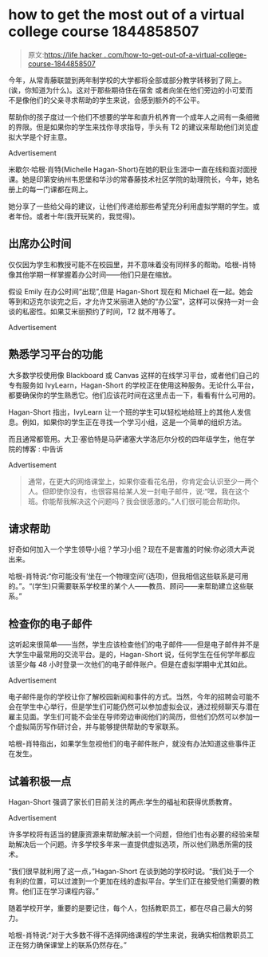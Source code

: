 # how to get the most out of a virtual college course 1844858507

> 原文:[https://life hacker . com/how-to-get-out-of-a-virtual-college-course-1844858507](https://lifehacker.com/how-to-get-the-most-out-of-a-virtual-college-course-1844858507)

今年，从常青藤联盟到两年制学校的大学都将全部或部分教学转移到了网上。(诶，你知道为什么)。这对于那些期待住在宿舍 或者向坐在他们旁边的小可爱而不是像他们的父亲寻求帮助的学生来说，会感到额外的不公平。

帮助你的孩子度过一个他们不想要的学年和直升机养育一个成年人之间有一条细微的界限。但是如果你的学生来找你寻求指导，手头有 T2 的建议来帮助他们浏览虚拟大学是个好主意。

<label class="bxm4mm-13 juykRM">Advertisement</label>

米歇尔·哈根·肖特(Michelle Hagan-Short)在她的职业生涯中一直在线和面对面授课。她是印第安纳州韦恩堡和华沙的常春藤技术社区学院的助理院长，今年，她名册上的每一门课都在网上。

她分享了一些给父母的建议，让他们传递给那些希望充分利用虚拟学期的学生。或者年份。或者十年(我开玩笑的，我觉得)。

## 出席办公时间

仅仅因为学生和教授可能不在校园里，并不意味着没有同样多的帮助。哈根-肖特像其他学期一样掌握着办公时间——他们只是在缩放。

假设 Emily 在办公时间“出现”,但是 Hagan-Short 现在和 Michael 在一起。她会等到和迈克尔谈完之后，才允许艾米丽进入她的“办公室”，这样可以保持一对一会谈的私密性。如果艾米丽预约了时间，T2 就不用等了。

<label class="bxm4mm-13 juykRM">Advertisement</label>

## 熟悉学习平台的功能

大多数学校使用像 Blackboard 或 Canvas 这样的在线学习平台，或者他们自己的专有服务如 IvyLearn，Hagan-Short 的学校正在使用这种服务。无论什么平台，都要确保你的学生熟悉它。他们应该花时间在这里点击一下，看看有什么可用的。

Hagan-Short 指出，IvyLearn 让一个班的学生可以轻松地给班上的其他人发信息。例如，如果你的学生正在寻找一个学习小组，这是一个简单的组织方法。

而且通常都管用。大卫·塞伯特是马萨诸塞大学洛厄尔分校的四年级学生，他在学院的博客 :
中告诉

<label class="bxm4mm-13 juykRM">Advertisement</label>

> 通常，在更大的网络课堂上，如果你查看花名册，你肯定会认识至少一两个人。但即使你没有，也很容易给某人发一封电子邮件，说:“嘿，我在这个班。你能帮我解决这个问题吗？我会很感激的。”人们很可能会帮助你。

## 请求帮助

好奇如何加入一个学生领导小组？学习小组？现在不是害羞的时候:你必须大声说出来。

哈根-肖特说:“你可能没有‘坐在一个物理空间’(选项)，但我相信这些联系是可用的。”。“(学生)只需要联系学校里的某个人——教员、顾问——来帮助建立这些联系。”

## 检查你的电子邮件

这听起来很简单——当然，学生应该检查他们的电子邮件——但是电子邮件并不是大学生中最常用的交流平台。是的，Hagan-Short 说，任何学生在任何学年都应该至少每 48 小时登录一次他们的电子邮件账户。但是在虚拟学期中尤其如此。

<label class="bxm4mm-13 juykRM">Advertisement</label>

电子邮件是你的学校让你了解校园新闻和事件的方式。当然，今年的招聘会可能不会在学生中心举行，但是学生们可能仍然可以参加虚拟会议，通过视频聊天与潜在雇主见面。学生们可能不会坐在导师旁边审阅他们的简历，但他们仍然可以参加一个虚拟简历写作研讨会，并与能够提供帮助的专家联系。

哈根-肖特指出，如果学生忽视他们的电子邮件账户，就没有办法知道这些事件正在发生。

## 试着积极一点

Hagan-Short 强调了家长们目前关注的两点:学生的福祉和获得优质教育。

<label class="bxm4mm-13 juykRM">Advertisement</label>

许多学校将有适当的健康资源来帮助解决前一个问题，但他们也有必要的经验来帮助解决后一个问题。许多学校多年来一直提供虚拟选项，所以他们熟悉所需的技术。

“我们很早就利用了这一点，”Hagan-Short 在谈到她的学校时说。“我们处于一个有利的位置，可以过渡到一个更加在线的虚拟平台。学生们正在接受他们需要的教育。他们正在学习课程内容。”

随着学校开学，重要的是要记住，每个人，包括教职员工，都在尽自己最大的努力。

哈根-肖特说:“对于大多数不得不选择网络课程的学生来说，我确实相信教职员工正在努力确保课堂上的联系仍然存在。”